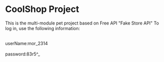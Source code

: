 <h1> CoolShop Project</h1>
This is the multi-module pet project based on Free API "Fake Store API"
To log in, use the following information:

<br>userName:mor_2314</br>
<br>password:83r5^_</br>
